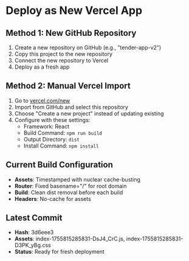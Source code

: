 # Deploy as New Vercel App

## Method 1: New GitHub Repository
1. Create a new repository on GitHub (e.g., "tender-app-v2")
2. Copy this project to the new repository
3. Connect the new repository to Vercel
4. Deploy as a fresh app

## Method 2: Manual Vercel Import
1. Go to [vercel.com/new](https://vercel.com/new)
2. Import from GitHub and select this repository
3. Choose "Create a new project" instead of updating existing
4. Configure with these settings:
   - Framework: React
   - Build Command: `npm run build`
   - Output Directory: `dist`
   - Install Command: `npm install`

## Current Build Configuration
- **Assets**: Timestamped with nuclear cache-busting
- **Router**: Fixed basename="/" for root domain
- **Build**: Clean dist removal before each build
- **Headers**: No-cache for assets

## Latest Commit
- **Hash**: 3d6eee3
- **Assets**: index-1755815285831-DsJ4_CrC.js, index-1755815285831-D3PK_yBg.css
- **Status**: Ready for fresh deployment